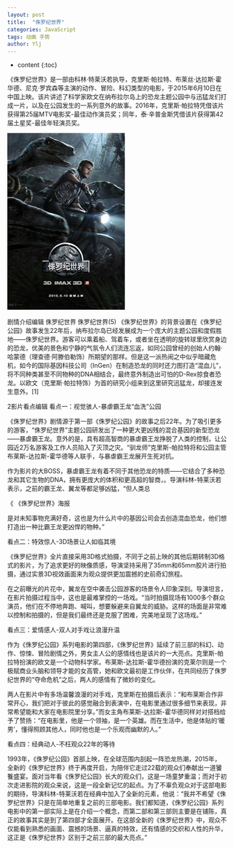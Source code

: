```yaml
---
layout: post
title:  "侏罗纪世界"
categories: JavaScript
tags: 动画 手势
author: Ylj
---
```


* content
{:toc}

《侏罗纪世界》是一部由科林·特莱沃若执导，克里斯·帕拉特、布莱丝·达拉斯·霍华德、尼克·罗宾森等主演的动作、冒险、科幻类型的电影，于2015年6月10日在中国上映。该片讲述了科学家欧文在纳布拉尔岛上的恐龙主题公园中与迅猛龙们打成一片，以及在公园发生的一系列意外的故事。2016年，克里斯·帕拉特凭借该片获得第25届MTV电影奖-最佳动作演员奖；同年，泰·辛普金斯凭借该片获得第42届土星奖-最佳年轻演员奖。

![image](https://github.com/double-digit/double-digit.github.io/raw/master/2.jpg)




剧情介绍编辑
侏罗纪世界
侏罗纪世界(5)
《侏罗纪世界》的背景设置在《侏罗纪公园》故事发生22年后，纳布拉尔岛已经发展成为一个庞大的主题公园和度假胜地——侏罗纪世界。游客可以乘着船、驾着车，或者坐在透明的旋转球里欣赏身边的恐龙，优美的景色和宁静的气氛令人们流连忘返，如同公园曾经的创始人约翰·哈蒙德（理查德·阿滕伯勒饰）所期望的那样。但是这一派热闹之中似乎暗藏危机，如今的国际基因科技公司（InGen）在制造恐龙的同时还力图打造“混血儿”，将不同种类甚至不同物种的DNA相结合，最终意外制造出可怕的D-Rex掠食者恐龙。以欧文（克里斯·帕拉特饰）为首的研究小组来到这里研究迅猛龙，却接连发生意外。[1]

2影片看点编辑
看点一：视觉骇人-暴虐霸王龙“血洗”公园

《侏罗纪世界》剧情源于第一部《侏罗纪公园》的故事之后22年。为了吸引更多的游客，“侏罗纪世界”主题公园研发出了一种更大更凶残的混合基因的新型恐龙——暴虐霸王龙。意外的是，具有超高智商的暴虐霸王龙挣脱了人类的控制，让公园近2万名游客及工作人员陷入了灭顶之灾。“驯龙师”克里斯-帕拉特将和公园主管布莱斯-达拉斯-霍华德等人联手，与暴虐霸王龙展开生死对抗。

作为影片的大BOSS，暴虐霸王龙有着不同于其他恐龙的特质——它结合了多种恐龙和其它生物的DNA，拥有更庞大的体积和更高超的智商，。导演科林-特莱沃若表示，之前的霸王龙、翼龙等都足够凶猛，“但人类总

《
《侏罗纪世界》海报

是对未知事物充满好奇，这也是为什么片中的基因公司会去创造混血恐龙，他们想打造出一种比霸王龙更凶悍的物种。”

看点二：特效惊人-3D场景让人如临其境

《侏罗纪世界》全片直接采用3D格式拍摄，不同于之前上映的其他后期转制3D格式的影片，为了追求更好的映像质感，导演坚持采用了35mm和65mm胶片进行拍摄，通过实景3D视效画面来为观众提供更加震撼的史前奇幻旅程。

在之前曝光的片花中，翼龙在空中袭击公园游客的场景令人印象深刻。导演坦言，在影片拍摄过程当中，这也是最难掌控的一场戏。“当时拍摄现场有1000多个群众演员，他们在不停地奔跑、喊叫，想要躲避来自翼龙的威胁。这样的场面是非常难以控制和拍摄的，但是我们最终还是克服了困难，完美地呈现了这场戏。”

看点三：爱情感人-双人对手戏让浪漫升温

作为《侏罗纪公园》系列电影的第四部，《侏罗纪世界》延续了前三部的科幻、动作、惊悚、冒险剧情之外，男女主人公的感情线也是该片的一大亮点。克里斯-帕拉特扮演的欧文是一个动物科学家。布莱斯-达拉斯-霍华德扮演的克莱尔则是一个极赋商业头脑和领导才能的女高管，她和欧文最初是工作伙伴，在共同经历了侏罗纪世界的“夺命危机”之后，两人的感情有了微妙的变化。

两人在影片中有多场温馨浪漫的对手戏，克里斯在拍摄后表示：“和布莱斯合作非常开心，我们把对于彼此的感觉融合到表演中，在电影里通过很多细节来表现，非常希望能和大家在电影院里分享。”而女主角布莱斯-达拉斯-霍华德同样对对搭档给予了赞扬：“在电影里，他是一个领袖，是一个英雄。而在生活中，他是体贴的‘暖男’，懂得照顾其他人，同时他也是一个乐观而幽默的人。”

看点四：经典动人-不枉观众22年的等待

1993年，《侏罗纪公园》首部上映，在全球范围内刮起一阵恐龙热潮，2015年，全新的《侏罗纪世界》终于再度开启，为陪伴它走过22载的观众们奉献出一道饕餮盛宴。面对当年看《侏罗纪公园》长大的观众们，这是一场童梦重温；而对于初次走进影院的观众来说，这是一段全新记忆的起点。为了不辜负观众对于这部电影的期待，导演科林-特莱沃若在经典中加入了全新的元素，他说：“我并不希望《侏罗纪世界》只是在简单地重复之前的三部电影。我们都知道，《侏罗纪公园》系列电影中的第一部实际上是在介绍一个概念，而第二部和第三部则主要是在铺陈，真正的故事其实是到了第四部才全面展开。在这部全新的《侏罗纪世界》中，观众不仅能看到熟悉的画面、震撼的场景、逼真的特效，还有情感的交织和人性的升华，这正是《侏罗纪世界》区别于之前三部的最大亮点。”



